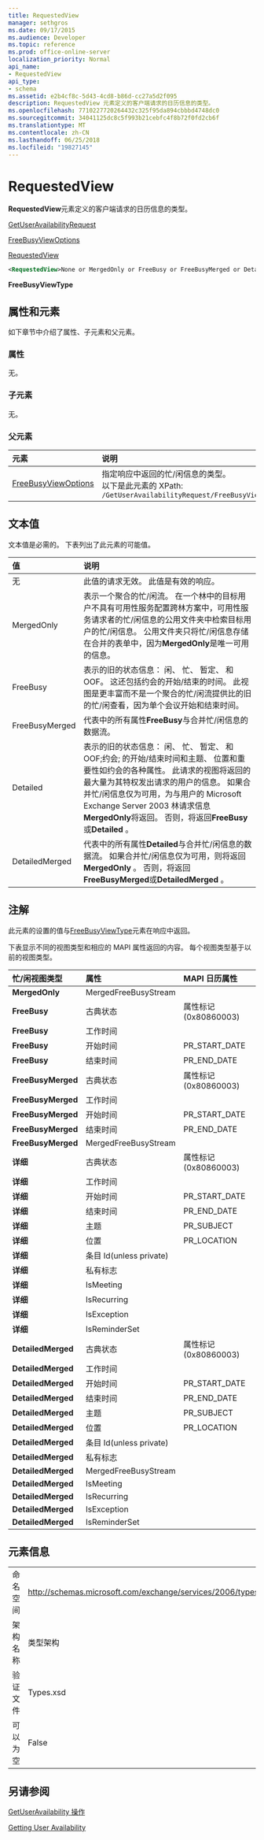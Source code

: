 ```yaml
---
title: RequestedView
manager: sethgros
ms.date: 09/17/2015
ms.audience: Developer
ms.topic: reference
ms.prod: office-online-server
localization_priority: Normal
api_name:
- RequestedView
api_type:
- schema
ms.assetid: e2b4cf8c-5d43-4cd8-b86d-cc27a5d2f095
description: RequestedView 元素定义的客户端请求的日历信息的类型。
ms.openlocfilehash: 7710227720264432c325f95da894cbbbd4748dc0
ms.sourcegitcommit: 34041125dc8c5f993b21cebfc4f8b72f0fd2cb6f
ms.translationtype: MT
ms.contentlocale: zh-CN
ms.lasthandoff: 06/25/2018
ms.locfileid: "19827145"
---
```

# <a name="requestedview"></a>RequestedView

**RequestedView**元素定义的客户端请求的日历信息的类型。 
  
[GetUserAvailabilityRequest](getuseravailabilityrequest.md)
  
[FreeBusyViewOptions](freebusyviewoptions.md)
  
[RequestedView](requestedview.md)
  
```xml
<RequestedView>None or MergedOnly or FreeBusy or FreeBusyMerged or Detailed or DetailedMerged</RequestedView>
```

 **FreeBusyViewType**
## <a name="attributes-and-elements"></a>属性和元素

如下章节中介绍了属性、子元素和父元素。
  
### <a name="attributes"></a>属性

无。
  
### <a name="child-elements"></a>子元素

无。
  
### <a name="parent-elements"></a>父元素

|**元素**|**说明**|
|:-----|:-----|
|[FreeBusyViewOptions](freebusyviewoptions.md) <br/> |指定响应中返回的忙/闲信息的类型。  <br/> 以下是此元素的 XPath:  <br/>  `/GetUserAvailabilityRequest/FreeBusyViewOptions` <br/> |
   
## <a name="text-value"></a>文本值

文本值是必需的。 下表列出了此元素的可能值。
  
|**值**|**说明**|
|:-----|:-----|
|无  <br/> |此值的请求无效。 此值是有效的响应。  <br/> |
|MergedOnly  <br/> |表示一个聚合的忙/闲流。 在一个林中的目标用户不具有可用性服务配置跨林方案中，可用性服务请求者的忙/闲信息的公用文件夹中检索目标用户的忙/闲信息。 公用文件夹只将忙/闲信息存储在合并的表单中，因为**MergedOnly**是唯一可用的信息。  <br/> |
|FreeBusy  <br/> |表示的旧的状态信息： 闲、 忙、 暂定、 和 OOF。 这还包括约会的开始/结束的时间。 此视图是更丰富而不是一个聚合的忙/闲流提供比的旧的忙/闲查看，因为单个会议开始和结束时间。  <br/> |
|FreeBusyMerged  <br/> |代表中的所有属性**FreeBusy**与合并忙/闲信息的数据流。  <br/> |
|Detailed  <br/> |表示的旧的状态信息： 闲、 忙、 暂定、 和 OOF;约会; 的开始/结束时间和主题、 位置和重要性如约会的各种属性。 此请求的视图将返回的最大量为其特权发出请求的用户的信息。 如果合并忙/闲信息仅为可用，为与用户的 Microsoft Exchange Server 2003 林请求信息**MergedOnly**将返回。 否则，将返回**FreeBusy**或**Detailed** 。  <br/> |
|DetailedMerged  <br/> |代表中的所有属性**Detailed**与合并忙/闲信息的数据流。 如果合并忙/闲信息仅为可用，则将返回**MergedOnly** 。 否则，将返回**FreeBusyMerged**或**DetailedMerged** 。  <br/> |
   
## <a name="remarks"></a>注解

此元素的设置的值与[FreeBusyViewType](freebusyviewtype.md)元素在响应中返回。 
  
下表显示不同的视图类型和相应的 MAPI 属性返回的内容。 每个视图类型基于以前的视图类型。
  
|**忙/闲视图类型**|**属性**|**MAPI 日历属性**|
|:-----|:-----|:-----|
|**MergedOnly** <br/> |MergedFreeBusyStream  <br/> ||
|**FreeBusy** <br/> |古典状态  <br/> |属性标记 (0x80860003)  <br/> |
|**FreeBusy** <br/> |工作时间  <br/> ||
|**FreeBusy** <br/> |开始时间  <br/> |PR_START_DATE  <br/> |
|**FreeBusy** <br/> |结束时间  <br/> |PR_END_DATE  <br/> |
|**FreeBusyMerged** <br/> |古典状态  <br/> |属性标记 (0x80860003)  <br/> |
|**FreeBusyMerged** <br/> |工作时间  <br/> ||
|**FreeBusyMerged** <br/> |开始时间  <br/> |PR_START_DATE  <br/> |
|**FreeBusyMerged** <br/> |结束时间  <br/> |PR_END_DATE  <br/> |
|**FreeBusyMerged** <br/> |MergedFreeBusyStream  <br/> ||
|**详细** <br/> |古典状态  <br/> |属性标记 (0x80860003)  <br/> |
|**详细** <br/> |工作时间  <br/> ||
|**详细** <br/> |开始时间  <br/> |PR_START_DATE  <br/> |
|**详细** <br/> |结束时间  <br/> |PR_END_DATE  <br/> |
|**详细** <br/> |主题  <br/> |PR_SUBJECT  <br/> |
|**详细** <br/> |位置  <br/> |PR_LOCATION  <br/> |
|**详细** <br/> |条目 Id(unless private)  <br/> ||
|**详细** <br/> |私有标志  <br/> ||
|**详细** <br/> |IsMeeting  <br/> ||
|**详细** <br/> |IsRecurring  <br/> ||
|**详细** <br/> |IsException  <br/> ||
|**详细** <br/> |IsReminderSet  <br/> ||
|**DetailedMerged** <br/> |古典状态  <br/> |属性标记 (0x80860003)  <br/> |
|**DetailedMerged** <br/> |工作时间  <br/> ||
|**DetailedMerged** <br/> |开始时间  <br/> |PR_START_DATE  <br/> |
|**DetailedMerged** <br/> |结束时间  <br/> |PR_END_DATE  <br/> |
|**DetailedMerged** <br/> |主题  <br/> |PR_SUBJECT  <br/> |
|**DetailedMerged** <br/> |位置  <br/> |PR_LOCATION  <br/> |
|**DetailedMerged** <br/> |条目 Id(unless private)  <br/> ||
|**DetailedMerged** <br/> |私有标志  <br/> ||
|**DetailedMerged** <br/> |MergedFreeBusyStream  <br/> ||
|**DetailedMerged** <br/> |IsMeeting  <br/> ||
|**DetailedMerged** <br/> |IsRecurring  <br/> ||
|**DetailedMerged** <br/> |IsException  <br/> ||
|**DetailedMerged** <br/> |IsReminderSet  <br/> ||
   
## <a name="element-information"></a>元素信息

|||
|:-----|:-----|
|命名空间  <br/> |http://schemas.microsoft.com/exchange/services/2006/types  <br/> |
|架构名称  <br/> |类型架构  <br/> |
|验证文件  <br/> |Types.xsd  <br/> |
|可以为空  <br/> |False  <br/> |
   
## <a name="see-also"></a>另请参阅



[GetUserAvailability 操作](getuseravailability-operation.md)


[Getting User Availability](http://msdn.microsoft.com/library/d4133fcb-9b0f-4e6b-aadf-a389da83516a%28Office.15%29.aspx)

